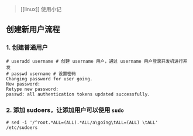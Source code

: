 > [[linux]] 使用小记

## 创建新用户流程

### 1. 创建普通用户
```shell
# useradd username # 创建 username 用户，通过 username 用户登录开发机进行开发
# passwd username # 设置密码
Changing password for user going.
New password:
Retype new password:
passwd: all authentication tokens updated successfully.
```

###  2. 添加 sudoers，让添加用户可以使用 `sudo`
```shell
# sed -i '/^root.*ALL=(ALL).*ALL/a\going\tALL=(ALL) \tALL' /etc/sudoers
```





